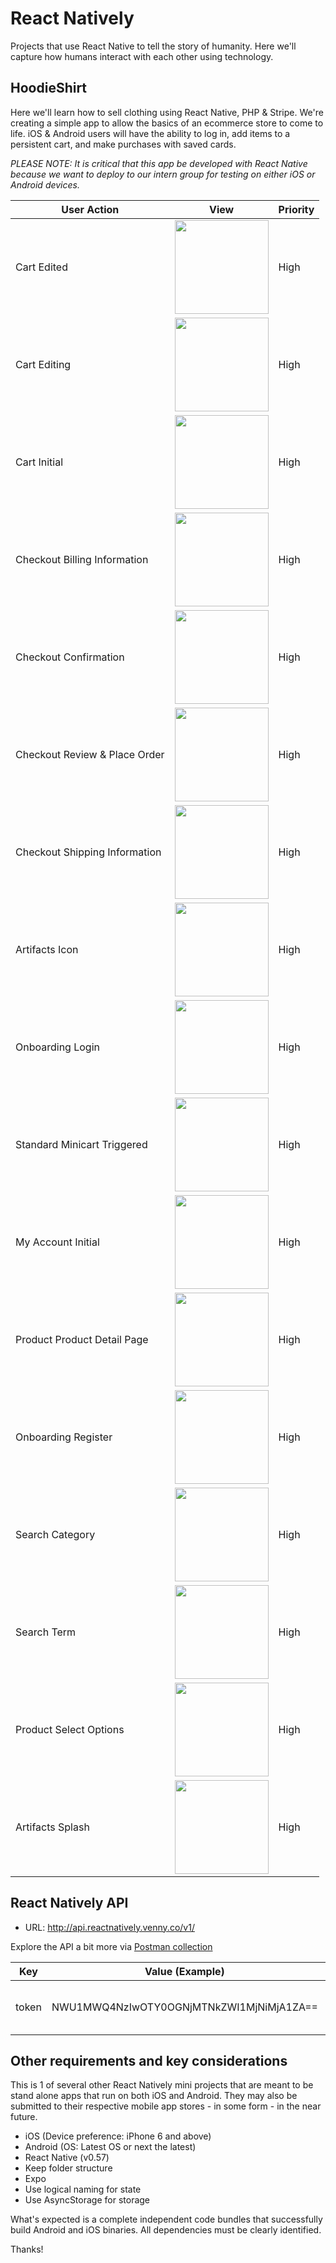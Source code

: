 # React Natively

Projects that use React Native to tell the story of humanity. Here we'll capture how humans interact with each other using technology.

## HoodieShirt
Here we'll learn how to sell clothing using React Native, PHP &amp; Stripe. We're creating a simple app to allow the basics of an ecommerce store to come to life. iOS &amp; Android users will have the ability to log in, add items to a persistent cart, and make purchases with saved cards.

_PLEASE NOTE: It is critical that this app be developed with React Native because we want to deploy to our intern group for testing on either iOS or Android devices._

|User Action|View|Priority|
|-|-|-|
|Cart Edited|<image src='https://github.com/reactnatively/react-native-hoodieshirt/blob/master/hoodieshirt-cartdisplaypage-edited.png' width='150'>|High|
|Cart Editing|<image src='https://github.com/reactnatively/react-native-hoodieshirt/blob/master/hoodieshirt-cartdisplaypage-editing.png' width='150'>|High|
|Cart Initial|<image src='https://github.com/reactnatively/react-native-hoodieshirt/blob/master/hoodieshirt-cartdisplaypage.png' width='150'>|High|
|Checkout Billing Information|<image src='https://github.com/reactnatively/react-native-hoodieshirt/blob/master/hoodieshirt-checkout-billing.png' width='150'>|High|
|Checkout Confirmation|<image src='https://github.com/reactnatively/react-native-hoodieshirt/blob/master/hoodieshirt-checkout-confirmation.png' width='150'>|High|
|Checkout Review & Place Order|<image src='https://github.com/reactnatively/react-native-hoodieshirt/blob/master/hoodieshirt-checkout-placeorder.png' width='150'>|High|
|Checkout Shipping Information|<image src='https://github.com/reactnatively/react-native-hoodieshirt/blob/master/hoodieshirt-checkout-shipping.png' width='150'>|High|
|Artifacts Icon|<image src='https://github.com/reactnatively/react-native-hoodieshirt/blob/master/hoodieshirt-icon.png' width='150'>|High|
|Onboarding Login|<image src='https://github.com/reactnatively/react-native-hoodieshirt/blob/master/hoodieshirt-login.png' width='150'>|High|
|Standard Minicart Triggered|<image src='https://github.com/reactnatively/react-native-hoodieshirt/blob/master/hoodieshirt-minicarttriggered.png' width='150'>|High|
|My Account Initial|<image src='https://github.com/reactnatively/react-native-hoodieshirt/blob/master/hoodieshirt-myaccount.png' width='150'>|High|
|Product Product Detail Page|<image src='https://github.com/reactnatively/react-native-hoodieshirt/blob/master/hoodieshirt-productdetailpage-initial.png' width='150'>|High|
|Onboarding Register|<image src='https://github.com/reactnatively/react-native-hoodieshirt/blob/master/hoodieshirt-register.png' width='150'>|High|
|Search Category|<image src='https://github.com/reactnatively/react-native-hoodieshirt/blob/master/hoodieshirt-search-category.png' width='150'>|High|
|Search Term|<image src='https://github.com/reactnatively/react-native-hoodieshirt/blob/master/hoodieshirt-search-term.png' width='150'>|High|
|Product Select Options|<image src='https://github.com/reactnatively/react-native-hoodieshirt/blob/master/hoodieshirt-selectoptions.png' width='150'>|High|
|Artifacts Splash|<image src='https://github.com/reactnatively/react-native-hoodieshirt/blob/master/hoodieshirt-splash.png' width='150'>|High|

## React Natively API
* URL: http://api.reactnatively.venny.co/v1/

Explore the API a bit more via [Postman collection](https://documenter.getpostman.com/view/2396336/RWToQdmz)

|Key|Value (Example)|Description|
|-|-|-|
|token|NWU1MWQ4NzIwOTY0OGNjMTNkZWI1MjNiMjA1ZA==|Token required for access to the API|

## Other requirements and key considerations

This is 1 of several other React Natively mini projects that are meant to be stand alone apps that run on both iOS and Android. They may also be submitted to their respective mobile app stores - in some form - in the near future.

- iOS (Device preference: iPhone 6 and above)
- Android (OS: Latest OS or next the latest)
- React Native (v0.57)
- Keep folder structure
- Expo
- Use logical naming for state
- Use AsyncStorage for storage

What's expected is a complete independent code bundles that successfully build Android and iOS binaries. All dependencies must be clearly identified.

Thanks!

